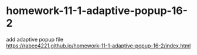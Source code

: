 # homework-11-1-adaptive-popup-16-2
add adaptive popup file<br>
https://rabee4221.github.io/homework-11-1-adaptive-popup-16-2/index.html
